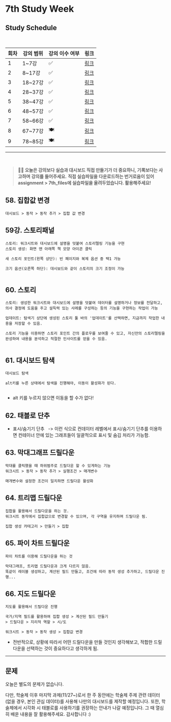 # 7th Study Week

## Study Schedule
<br>

| 회차 | 강의 범위   | 강의 이수 여부 | 링크                                                                                                     |
|------|-------------|----------------|--------------------------------------------------------------------------------------------------------|
| 1    | 1~7강       | ✅              | [링크](https://www.youtube.com/watch?v=AXkaUrJs-Ko&list=PL87tgIIryGsa5vdz6MsaOEF8PK-YqK3fz&index=84)    |
| 2    | 8~17강      | ✅              | [링크](https://www.youtube.com/watch?v=AXkaUrJs-Ko&list=PL87tgIIryGsa5vdz6MsaOEF8PK-YqK3fz&index=75)    |
| 3    | 18~27강     | ✅              | [링크](https://www.youtube.com/watch?v=AXkaUrJs-Ko&list=PL87tgIIryGsa5vdz6MsaOEF8PK-YqK3fz&index=65)    |
| 4    | 28~37강     | ✅              | [링크](https://www.youtube.com/watch?v=e6J0Ljd6h44&list=PL87tgIIryGsa5vdz6MsaOEF8PK-YqK3fz&index=55)    |
| 5    | 38~47강     | ✅              | [링크](https://www.youtube.com/watch?v=AXkaUrJs-Ko&list=PL87tgIIryGsa5vdz6MsaOEF8PK-YqK3fz&index=45)    |
| 6    | 48~57강     | ✅              | [링크](https://www.youtube.com/watch?v=AXkaUrJs-Ko&list=PL87tgIIryGsa5vdz6MsaOEF8PK-YqK3fz&index=35)    |
| 7    | 58~66강     | ✅             | [링크](https://www.youtube.com/watch?v=AXkaUrJs-Ko&list=PL87tgIIryGsa5vdz6MsaOEF8PK-YqK3fz&index=25)    |
| 8    | 67~77강     | 🍽️             | [링크](https://www.youtube.com/watch?v=AXkaUrJs-Ko&list=PL87tgIIryGsa5vdz6MsaOEF8PK-YqK3fz&index=15)    |
| 9    | 78~85강     | 🍽️             | [링크](https://www.youtube.com/watch?v=AXkaUrJs-Ko&list=PL87tgIIryGsa5vdz6MsaOEF8PK-YqK3fz&index=5)     |
---

<br/>

> **🧞‍♀️ 오늘은 강의보다 실습과 대시보드 직접 만들기가 더 중요하니, 기록보다는 사고하며 강의를 들어주세요.**
> **직접 실습파일을 다운로드하는 번거로움이 있어 assignment > 7th_files에 실습파일을 올려두었습니다. 활용해주세요!**


## 58. 집합값 변경

<!-- 집합값 변경 강의에서 알게 된 점을 적어주세요 -->
```
대시보드 > 동작 > 동작 추가 > 집합 값 변경
```

## 59강. 스토리패널

<!-- 스토리패널 강의에서 알게 된 점을 적어주세요 -->
```
스토리: 워크시트와 대시보드에 설명을 덧붙여 스토리텔링 기능을 구현
스토리 생성: 화면 맨 아래쪽 책 모양 아이콘 클릭

새 스토리 포인트(왼쪽 상단): 빈 페이지와 복제 옵션 중 택1 가능

크기 옵션(오른쪽 하단): 대시보드와 같이 스토리의 크기 조정이 가능
```
![]()

## 60. 스토리

<!-- 알게 된 점을 적고, 아래 질문에 답해보세요 :) -->
```
스토리: 생성한 워크시트와 대시보드에 설명을 덧붙여 데이터를 설명하거나 정보를 전달하고, 의사 결정에 도움을 주고 설득력 있는 사례를 구성하는 등의 기능을 구현하는 작업이 가능

업데이트: 탐색기 상단에 생성된 스토리 툴 바의 '업데이트'를 선택하면, 지금까지 작업한 내용을 저장할 수 있음.

스토리 기능을 이용하면 스토리 포인트 간의 플로우를 보여줄 수 있고, 자신만의 스토리텔링을 완성하여 내용을 분석하고 적절한 인사이트를 얻을 수 있음.
```
![]()

## 61. 대시보드 탐색

<!-- 대시보드 탐색 강의에서 알게 된 점을 적어주세요 -->
```
대시보드 탐색

alt키를 누른 상태에서 탐색을 진행해야, 이동이 활성화가 된다.
```
![]()
- alt 키를 누르지 않으면 이동을 할 수가 없다!
![]()


## 62. 태블로 단추

<!-- 태블로 단추 강의에서 알게 된 점을 적어주세요 -->
- 표시/숨기기 단추
![]()
![]()
-> 이런 식으로 컨데이터 레벨에서 표시/숨기기 단추를 이용하면 컨테이너 안에 있는 그래프들이 일괄적으로 표시 및 숨김 처리가 가능함.

## 63. 막대그래프 드릴다운

<!-- 막대그래프 드릴다운에 대해 알게 된 점을 적어주세요 -->
```
막대를 클릭했을 때 하위범주로 드릴다운 할 수 있게하는 기능
워크시트 > 동작 > 동작 추가 > 실행조건 > 매개변수

매개변수와 설정한 조건이 일치하면 드릴다운 활성화
```

## 64. 트리맵 드릴다운

<!-- 트리맵 드릴다운에 대해 알게 된 점을 적어주세요 -->
```
집합을 활용해서 드릴다운을 하는 것.
워크시트 동작에서 집합값으로 변경할 수 있으며, 각 구역을 유지하며 드릴다운 됨.

집합 생성 카테고리 > 만들기 > 집합
```

## 65. 파이 차트 드릴다운

<!-- 파일 차트 드릴다운에 대해 알게 된 점을 적어주세요 -->
```
파이 차트를 이용해 드릴다운을 하는 것

막대그래프, 트리맵 드릴다운과 크게 다르지 않음.
똑같이 레이블 생성하고, 계산된 필드 만들고, 조건에 따라 동작 생성 추가하고, 드릴다운 진행... 
```

## 66. 지도 드릴다운

<!-- 지도 드릴다운에 대해 알게 된 점을 적어주세요 -->
```
지도를 활용해서 드릴다운 진행

국가/지역 필드를 활용하여 집합 생성 > 계산된 필드 만들기
> 드릴다운 > 지리적 역할 > 시/도

워크시트 > 동작 > 동작 생성 > 집합값 변경
```
- 전반적으로, 상황에 따라서 어떤 드릴다운을 만들 것인지 생각해보고, 적합한 드릴다운을 선택하는 것이 중요하다고 생각하게 됨.

---

## 문제

오늘은 별도의 문제가 없습니다.

다만, 학술제 이후 마지막 과제(11/27~)로서 한 주 동안에는 학술제 주제 관련 데이터(없을 경우, 본인 관심 데이터)를 사용해 나만의 대시보드를 제작할 예정입니다. 또한, 학술제에서 시각화 시 태블로를 사용하기를 권장하는 안내가 나갈 예정입니다.
그 때 열심히 배운 내용을 잘 활용해주세요. 감사합니다 :)